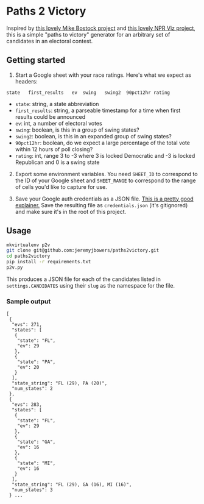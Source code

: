 # Paths 2 Victory

Inspired by [this lovely Mike Bostock project](https://source.opennews.org/articles/nyts-512-paths-white-house/) and [this lovely NPR Viz project](http://blog.apps.npr.org/2012/11/13/election-2012-generating-the-combinations.html), this is a simple "paths to victory" generator for an arbitrary set of candidates in an electoral contest.

## Getting started

1. Start a Google sheet with your race ratings. Here's what we expect as headers:
```
state	first_results	ev	swing	swing2	90pct12hr rating
```
* `state`: string, a state abbreviation
* `first_results`: string, a parseable timestamp for a time when first results could be announced
* `ev`: int, a number of electoral votes
* `swing`: boolean, is this in a group of swing states?
* `swing2`: boolean, is this in an expanded group of swing states?
* `90pct12hr`: boolean, do we expect a large percentage of the total vote within 12 hours of poll closing?
* `rating`: int, range 3 to -3 where 3 is locked Democratic and -3 is locked Republican and 0 is a swing state

2. Export some environment variables. You need `SHEET_ID` to correspond to the ID of your Google sheet and `SHEET_RANGE` to correspond to the range of cells you'd like to capture for use.

3. Save your Google auth credentials as a JSON file. [This is a pretty good explainer.](https://cloud.google.com/docs/authentication/getting-started) Save the resulting file as `credentials.json` (it's gitignored) and make sure it's in the root of this project.

## Usage
```sh
mkvirtualenv p2v
git clone git@github.com:jeremyjbowers/paths2victory.git
cd paths2victory
pip install -r requirements.txt
p2v.py
```

This produces a JSON file for each of the candidates listed in `settings.CANDIDATES` using their `slug` as the namespace for the file.

### Sample output
```
[
 {
  "evs": 271,
  "states": [
   {
    "state": "FL",
    "ev": 29
   },
   {
    "state": "PA",
    "ev": 20
   }
  ],
  "state_string": "FL (29), PA (20)",
  "num_states": 2
 },
 {
  "evs": 283,
  "states": [
   {
    "state": "FL",
    "ev": 29
   },
   {
    "state": "GA",
    "ev": 16
   },
   {
    "state": "MI",
    "ev": 16
   }
  ],
  "state_string": "FL (29), GA (16), MI (16)",
  "num_states": 3
 } ...
```